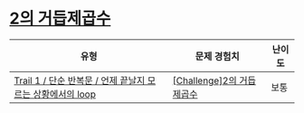 # [2의 거듭제곱수](https://www.codetree.ai/trails/complete/curated-cards/challenge-pow-of-2)

|유형|문제 경험치|난이도|
|---|---|---|
|[Trail 1 / 단순 반복문 / 언제 끝날지 모르는 상황에서의 loop](https://www.codetree.ai/trail-info/novice-low/)|[[Challenge]2의 거듭제곱수](https://www.codetree.ai/trails/complete/curated-cards/challenge-pow-of-2/)|보통|

